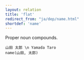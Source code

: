 ```yaml
---
layout: relation
title: 'flat'
redirect_from: "ja/dep/name.html"
shortdef: 'name'
---
```


Proper noun compounds.

~~~ sdparse
山田 太郎 \n Yamada Taro
name(山田, 太郎)
~~~
<!-- Interlanguage links updated Út zář 29 20:23:32 CEST 2020 -->
